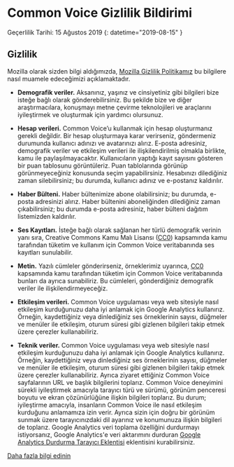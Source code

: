# Common Voice Gizlilik Bildirimi 

Geçerlilik Tarihi: 15 Ağustos 2019 {: datetime="2019-08-15" }

## Gizlilik

Mozilla olarak sizden bilgi aldığımızda, [Mozilla Gizlilik Politikamız](https://www.mozilla.org/privacy) bu bilgilere nasıl muamele edeceğimizi açıklamaktadır.

* **Demografik veriler.** Aksanınız, yaşınız ve cinsiyetiniz gibi bilgileri bize isteğe bağlı olarak gönderebilirsiniz. Bu şekilde bize ve diğer araştırmacılara, konuşmayı metne çevirme teknolojileri ve araçlarını iyileştirmek ve oluşturmak için yardımcı olursunuz.

* **Hesap verileri.** Common Voice’u kullanmak için hesap oluşturmanız gerekli değildir. Bir hesap oluşturmaya karar verirseniz, göndermeniz durumunda kullanıcı adınızı ve avatarınızı alırız. E-posta adresiniz, demografik veriler ve etkileşim verileri ile ilişkilendirilmiş olmakla birlikte, kamu ile paylaşılmayacaktır. Kullanıcıların yaptığı kayıt sayısını gösteren bir puan tablosunu görüntüleriz. Puan tablolarında görünüp görünmeyeceğiniz konusunda seçim yapabilirsiniz. Hesabınızı dilediğiniz zaman silebilirsiniz; bu durumda, kullanıcı adınız ve e-postanız kaldırılır.

* **Haber Bülteni.** Haber bültenimize abone olabilirsiniz; bu durumda, e-posta adresinizi alırız. Haber bültenini aboneliğinden dilediğiniz zaman çıkabilirsiniz; bu durumda e-posta adresiniz, haber bülteni dağıtım listemizden kaldırılır.

* **Ses Kayıtları.** İsteğe bağlı olarak sağlanan her türlü demografik verinin yanı sıra, Creative Commons Kamu Malı Lisansı ([CC0](https://creativecommons.org/publicdomain/zero/1.0/)) kapsamında kamu tarafından tüketim ve kullanım için Common Voice veritabanında ses kayıtları sunulabilir.

* **Metin.** Yazılı cümleler gönderirseniz, örneklerimiz uyarınca, [CC0](https://creativecommons.org/publicdomain/zero/1.0/) kapsamında kamu tarafından tüketim için Common Voice veritabanında bunları da ayrıca sunabiliriz. Bu cümleleri, gönderdiğiniz demografik veriler ile ilişkilendirmeyeceğiz.

* **Etkileşim verileri.** Common Voice uygulaması veya web sitesiyle nasıl etkileşim kurduğunuzu daha iyi anlamak için Google Analytics kullanırız. Örneğin, kaydettiğiniz veya dinlediğiniz ses örneklerinin sayısı, düğmeler ve menüler ile etkileşim, oturum süresi gibi gizlenen bilgileri takip etmek üzere çerezler kullanabiliriz.

* **Teknik veriler.** Common Voice uygulaması veya web sitesiyle nasıl etkileşim kurduğunuzu daha iyi anlamak için Google Analytics kullanırız. Örneğin, kaydettiğiniz veya dinlediğiniz ses örneklerinin sayısı, düğmeler ve menüler ile etkileşim, oturum süresi gibi gizlenen bilgileri takip etmek üzere çerezler kullanabiliriz. Ayrıca ziyaret ettiğiniz Common Voice sayfalarının URL ve başlık bilgilerini toplarız. Common Voice deneyimini sürekli iyileştirmek amacıyla tarayıcı türü ve sürümü, görünüm penceresi boyutu ve ekran çözünürlüğüne ilişkin bilgileri toplarız. Bu durum; iyileştirme amacıyla, insanların Common Voice ile nasıl etkileşim kurduğunu anlamamıza izin verir. Ayrıca sizin için doğru bir görünüm sunmak üzere tarayıcınızdaki dil ayarınız ve konumunuza ilişkin bilgileri de toplarız. Google Analytics veri toplama özelliğini durdurmayı istiyorsanız, Google Analytics'e veri aktarımını durduran [Google Analytics Durdurma Tarayıcı Eklentisi](https://tools.google.com/dlpage/gaoptout) eklentisini kurabilirsiniz.

[Daha fazla bilgi edinin](https://github.com/mozilla/voice-web/blob/master/docs/data_dictionary.md)

